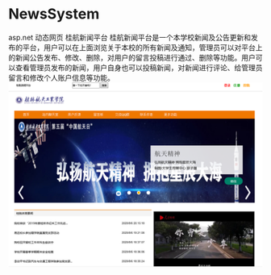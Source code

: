 # NewsSystem
asp.net 动态网页  桂航新闻平台
桂航新闻平台是一个本学校新闻及公告更新和发布的平台，用户可以在上面浏览关于本校的所有新闻及通知，管理员可以对平台上的新闻公告发布、修改、删除，对用户的留言投稿进行通过、删除等功能。用户可以查看管理员发布的新闻，用户自身也可以投稿新闻，对新闻进行评论、给管理员留言和修改个人账户信息等功能。
![image](https://github.com/ANewus/NewsSystem/blob/master/readme/main1.png)
